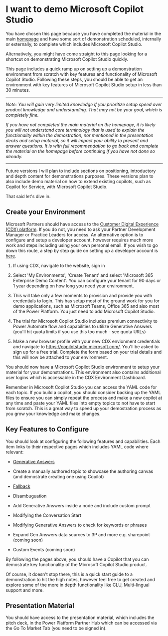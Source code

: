 # I want to demo Microsoft Copilot Studio

You have chosen this page because you have completed the material in the main [homepage](https://github.com/sarahcritchley/copilotstudioguidebook/blob/main/README.md) and have some sort of demonstration scheduled, internally or externally, to complete which includes Microsoft Copilot Studio. 

Alternatively, you might have come straight to this page looking for a shortcut on demonstrating Microsoft Copilot Studio quickly.

This page includes a quick ramp up on setting up a demonstration environment from scratch with key features and functionality of Microsoft Copilot Studio. Following these steps, you should be able to get an environment with key features of Microsoft Copilot Studio setup in less than 30 minutes.

---

*Note: You will gain very limited knowledge if you prioritize setup speed over product knowledge and understanding. That may not be your goal, which is completely fine.*

*If you have not completed the main material on the homepage, it is likely you will not understand core terminology that is used to explain the functionality within the demostration, nor mentioned in the presentation decks and setup material, so it will impact your ability to present and answer questions. It is with full recommendation to go back and complete the material on the homepage before continuing if you have not done so already.*

---

Future versions I will plan to include sections on positioning, introductory and depth content for demonstrations purposes. These versions plan to also include demo material on how to extend existing copilots, such as Copilot for Service, with Microsoft Copilot Studio.

That said let's dive in.

## Create your Environment

Microsoft Partners should have access to the [Customer Digital Experience (CDX) platform](https://cdx.transform.microsoft.com/). If you do not, you need to ask your Partner Development Manager or Practice Leaders for access. An alternative option is to configure and setup a developer account, however requires much more work and steps including using your own personal email. If you wish to go down this route, a step by step guide on setting up a developer account is [here](https://microsoftcopilotstudio.microsoft.com/en-us/blog/signing-up-for-a-developer-plan-for-power-virtual-agents/#:~:text=Getting%20started%3A%201%201.%20Obtain%20a%20personal%20account,4.%20Get%20creating%20with%20Power%20Virtual%20Agents%20).

1. If using CDX, navigate to the website, sign in

2. Select 'My Environments', 'Create Tenant' and select 'Microsoft 365 Enterprise Demo Content'. You can configure your tenant for 90 days or 1 year depending on how long you need your environment. 

3. This will take only a few moments to provision and provide you with credentials to login. This has setup most of the ground work for you for demo applications, such as Microsoft Teams, Office 365 and also most of the Power Platform. You just need to add Microsoft Copilot Studio.

4. The trial for Microsoft Copilot Studio includes premium connectivity to Power Automate flow and capabilities to utilize Generative Answers (you'll hit quota limits if you use this too much - see quota URLs)

5. Make a new browser profile with your new CDX envionment credentials and navigate to https://copilotstudio.microsoft.com/. You'll be asked to sign up for a free trial. Complete the form based on your trial details and this will now be attached to your environment.

You should now have a Microsoft Copilot Studio environment to setup your material for your demonstrations. This environment also contains additional user logins which is accessable in the CDX Environment Dashboard. 

Remember in Microsoft Copilot Studio you can access the YAML code for each topic. If you build a copilot, you should consider backing up the YAML files to ensure you can simply repeat the process and make a new copilot at any time and paste your YAML files into empty topics to not have to start from scratch. This is a great way to speed up your demostration process as you grow your knowledge and make changes.

## Key Features to Configure

You should look at configuring the following features and capabilities. Each item links to their respective pages which includes YAML code where relevant:

* [Generative Answers](https://github.com/sarahcritchley/copilotstudioguidebook/blob/main/I%20want%20to%20demo%20copilot%20studio/Chapters/Generative%20Answers%20Demo.md) 

* Create a manually authored topic to showcase the authoring canvas (and demostrate creating one using Copilot)

* [Fallback](https://github.com/sarahcritchley/copilotstudioguidebook/blob/main/I%20want%20to%20demo%20copilot%20studio/Chapters/Fallback%20Demo.md) 

* Disambuguation

* Add Generative Answers inside a node and include custom prompt

* Modifying the Conversation Start

* Modifying Generative Answers to check for keywords or phrases 

* Expand Gen Answers data sources to 3P and more e.g. sharepoint (coming soon)

* Custom Events (coming soon)

By following the pages above, you should have a Copilot that you can demostrate key functionality of the Microsoft Copilot Studio product. 

Of course, it doesn't stop there, this is a quick start guide to a demonstration to hit the high notes, however feel free to get created and explore some of the more in depth functionality like CLU, Multi-lingual support and more.

## Presentation Material

You should have access to the presentation material, which includes the pitch deck, in the Power Platform Partner Hub which can be accessed via the Go To Market Tab (you need to be signed in).
